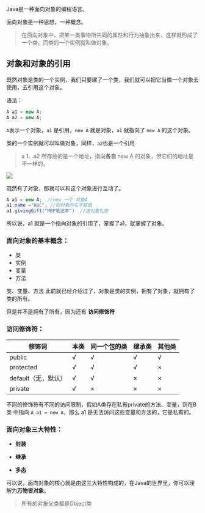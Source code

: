 Java是一种面向对象的编程语言。

面向对象是一种思想，一种概念。

> 在面向对象中，把某一类事物所共同的属性和行为抽象出来，这样就形成了一个类，而类的一个实例就叫做对象。



## 对象和对象的引用

既然对象是类的一个实例，我们只要建了一个类，我们就可以把它当做一个对象去使用，去引用这个对象。

语法：

```java
A a1 = new A;
A a2 = new A;
```

`A`表示一个对象，`a1` 是引用，`new A` 就是对象，`a1` 就指向了 `new A` 的这个对象。

类的一个实例就可以叫做对象，同样，`a2`也是一个引用

> a 1、a2 所存放的是一个地址，指向**各自** new A 的对象，但它们的地址是不一样的。

![](https://blog-1253198264.cos.ap-guangzhou.myqcloud.com/image-20210111101815188.png)



既然有了对象，那就可以和这个对象进行互动了。

```java
A a1 = new A;  //new 一个 对象A
a1.name ="HaC"; //把对象的名字赋值
a1.givingGift("MBP笔记本")  //送对象礼物
```



所以说，a1 就是一个指向对象的引用了，掌握了a1，就掌握了对象。

### 面向对象的基本概念：

- 类
- 实例
- 变量
- 方法

类、变量、方法 此前就已经介绍过了，对象是类的实例，拥有了对象，就拥有了类的所有。

但是并不是拥有了所有，因为还有 **访问修饰符**

### 访问修饰符：

| 修饰词              | 本类 | 同一个包的类 | 继承类 | 其他类 |
| ------------------- | ---- | ------------ | ------ | ------ |
| public              | √    | √            | √      | √      |
| protected           | √    | √            | √      | ×      |
| default（无，默认） | √    | √            | ×      | ×      |
| private             | √    | ×            | ×      | ×      |



不同的修饰符有不同的访问限制，假如A类存在私有private的方法、变量，则在B类 中指向 `A a1 = new A`，那么 a1 是无法访问这些变量和方法的，它是私有的。



### 面向对象三大特性：

- **封装**

- **继承**

- **多态**

可以说，面向对象的核心就是由这三大特性构成的，在Java的世界里，你可以理解为**万物皆对象**。

> 所有的对象父类都是Object类







